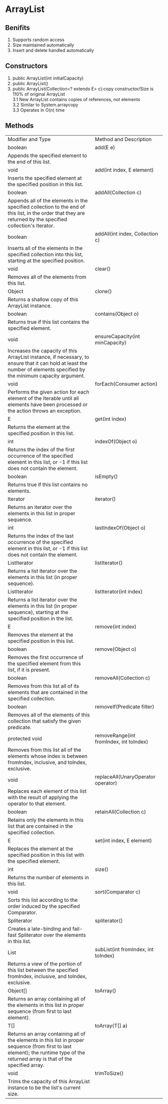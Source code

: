 # ArrayList
## Benifits
1. Supports random access
2. Size maintained automatically
3. Insert and delete handled automatically
## Constructors
1. public ArrayList(int initialCapacity)
2. public ArrayList()
3. public ArrayList(Collection<? extends E> c):copy constructor/Size is 110% of original ArrayList<br>
3.1 New ArrayList contains copies of references, not elements<Shallow copy><br>
3.2 Similar to System.arraycopy<br>
3.3 Operates in O(n) time
## Methods
<table>
   <tr>
      <td>Modifier and Type</td>
      <td>Method and Description</td>
   </tr>
   <tr>
      <td>boolean</td>
      <td>add(E e)</td>
   </tr>
   <tr>
      <td>Appends the specified element to the end of this list.</td>
   </tr>
   <tr>
      <td>void</td>
      <td>add(int index, E element)</td>
   </tr>
   <tr>
      <td>Inserts the specified element at the specified position in this list.</td>
   </tr>
   <tr>
      <td>boolean</td>
      <td>addAll(Collection<? extends E> c)</td>
   </tr>
   <tr>
      <td>Appends all of the elements in the specified collection to the end of this list, in the order that they are returned by the specified collection's Iterator.</td>
   </tr>
   <tr>
      <td>boolean</td>
      <td>addAll(int index, Collection<? extends E> c)</td>
   </tr>
   <tr>
      <td>Inserts all of the elements in the specified collection into this list, starting at the specified position.</td>
   </tr>
   <tr>
      <td>void</td>
      <td>clear()</td>
   </tr>
   <tr>
      <td>Removes all of the elements from this list.</td>
   </tr>
   <tr>
      <td>Object</td>
      <td>clone()</td>
   </tr>
   <tr>
      <td>Returns a shallow copy of this ArrayList instance.</td>
   </tr>
   <tr>
      <td>boolean</td>
      <td>contains(Object o)</td>
   </tr>
   <tr>
      <td>Returns true if this list contains the specified element.</td>
   </tr>
   <tr>
      <td>void</td>
      <td>ensureCapacity(int minCapacity)</td>
   </tr>
   <tr>
      <td>Increases the capacity of this ArrayList instance, if necessary, to ensure that it can hold at least the number of elements specified by the minimum capacity argument.</td>
   </tr>
   <tr>
      <td>void</td>
      <td>forEach(Consumer<? super E> action)</td>
   </tr>
   <tr>
      <td>Performs the given action for each element of the Iterable until all elements have been processed or the action throws an exception.</td>
   </tr>
   <tr>
      <td>E</td>
      <td>get(int index)</td>
   </tr>
   <tr>
      <td>Returns the element at the specified position in this list.</td>
   </tr>
   <tr>
      <td>int</td>
      <td>indexOf(Object o)</td>
   </tr>
   <tr>
      <td>Returns the index of the first occurrence of the specified element in this list, or -1 if this list does not contain the element.</td>
   </tr>
   <tr>
      <td>boolean</td>
      <td>isEmpty()</td>
   </tr>
   <tr>
      <td>Returns true if this list contains no elements.</td>
   </tr>
   <tr>
      <td>Iterator<E></td>
      <td>iterator()</td>
   </tr>
   <tr>
      <td>Returns an iterator over the elements in this list in proper sequence.</td>
   </tr>
   <tr>
      <td>int</td>
      <td>lastIndexOf(Object o)</td>
   </tr>
   <tr>
      <td>Returns the index of the last occurrence of the specified element in this list, or -1 if this list does not contain the element.</td>
   </tr>
   <tr>
      <td>ListIterator<E></td>
      <td>listIterator()</td>
   </tr>
   <tr>
      <td>Returns a list iterator over the elements in this list (in proper sequence).</td>
   </tr>
   <tr>
      <td>ListIterator<E></td>
      <td>listIterator(int index)</td>
   </tr>
   <tr>
      <td>Returns a list iterator over the elements in this list (in proper sequence), starting at the specified position in the list.</td>
   </tr>
   <tr>
      <td>E</td>
      <td>remove(int index)</td>
   </tr>
   <tr>
      <td>Removes the element at the specified position in this list.</td>
   </tr>
   <tr>
      <td>boolean</td>
      <td>remove(Object o)</td>
   </tr>
   <tr>
      <td>Removes the first occurrence of the specified element from this list, if it is present.</td>
   </tr>
   <tr>
      <td>boolean</td>
      <td>removeAll(Collection<?> c)</td>
   </tr>
   <tr>
      <td>Removes from this list all of its elements that are contained in the specified collection.</td>
   </tr>
   <tr>
      <td>boolean</td>
      <td>removeIf(Predicate<? super E> filter)</td>
   </tr>
   <tr>
      <td>Removes all of the elements of this collection that satisfy the given predicate.</td>
   </tr>
   <tr>
      <td>protected void</td>
      <td>removeRange(int fromIndex, int toIndex)</td>
   </tr>
   <tr>
      <td>Removes from this list all of the elements whose index is between fromIndex, inclusive, and toIndex, exclusive.</td>
   </tr>
   <tr>
      <td>void</td>
      <td>replaceAll(UnaryOperator<E> operator)</td>
   </tr>
   <tr>
      <td>Replaces each element of this list with the result of applying the operator to that element.</td>
   </tr>
   <tr>
      <td>boolean</td>
      <td>retainAll(Collection<?> c)</td>
   </tr>
   <tr>
      <td>Retains only the elements in this list that are contained in the specified collection.</td>
   </tr>
   <tr>
      <td>E</td>
      <td>set(int index, E element)</td>
   </tr>
   <tr>
      <td>Replaces the element at the specified position in this list with the specified element.</td>
   </tr>
   <tr>
      <td>int</td>
      <td>size()</td>
   </tr>
   <tr>
      <td>Returns the number of elements in this list.</td>
   </tr>
   <tr>
      <td>void</td>
      <td>sort(Comparator<? super E> c)</td>
   </tr>
   <tr>
      <td>Sorts this list according to the order induced by the specified Comparator.</td>
   </tr>
   <tr>
      <td>Spliterator<E></td>
      <td>spliterator()</td>
   </tr>
   <tr>
      <td>Creates a late-binding and fail-fast Spliterator over the elements in this list.</td>
   </tr>
   <tr>
      <td>List<E></td>
      <td>subList(int fromIndex, int toIndex)</td>
   </tr>
   <tr>
      <td>Returns a view of the portion of this list between the specified fromIndex, inclusive, and toIndex, exclusive.</td>
   </tr>
   <tr>
      <td>Object[]</td>
      <td>toArray()</td>
   </tr>
   <tr>
      <td>Returns an array containing all of the elements in this list in proper sequence (from first to last element).</td>
   </tr>
   <tr>
      <td><T> T[]</td>
      <td>toArray(T[] a)</td>
   </tr>
   <tr>
      <td>Returns an array containing all of the elements in this list in proper sequence (from first to last element); the runtime type of the returned array is that of the specified array.</td>
   </tr>
   <tr>
      <td>void</td>
      <td>trimToSize()</td>
   </tr>
   <tr>
      <td>Trims the capacity of this ArrayList instance to be the list's current size.</td>
   </tr>
</table>
